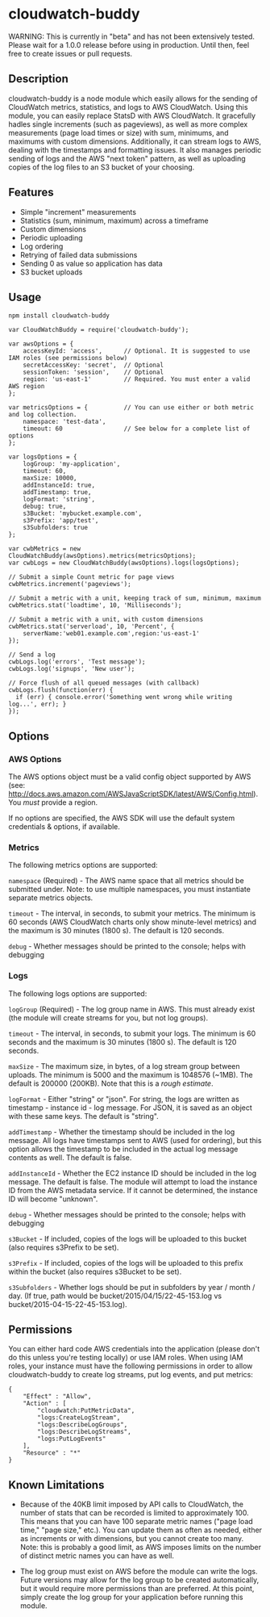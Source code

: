 cloudwatch-buddy
===============

WARNING: This is currently in "beta" and has not been extensively tested. Please wait for a 1.0.0 release before using in production. Until then, feel free to create issues or pull requests.

## Description

cloudwatch-buddy is a node module which easily allows for the sending of CloudWatch metrics, statistics, and logs to AWS CloudWatch. Using this module, you can easily replace StatsD with AWS CloudWatch. It gracefully hadles single increments (such as pageviews), as well as more complex measurements (page load times or size) with sum, minimums, and maximums with custom dimensions. Additionally, it can stream logs to AWS, dealing with the timestamps and formatting issues. It also manages periodic sending of logs and the AWS "next token" pattern, as well as uploading copies of the log files to an S3 bucket of your choosing.

## Features

* Simple "increment" measurements
* Statistics (sum, minimum, maximum) across a timeframe
* Custom dimensions
* Periodic uploading
* Log ordering
* Retrying of failed data submissions
* Sending 0 as value so application has data
* S3 bucket uploads

## Usage

```
npm install cloudwatch-buddy
```

```
var CloudWatchBuddy = require('cloudwatch-buddy');

var awsOptions = {
	accessKeyId: 'access',		// Optional. It is suggested to use IAM roles (see permissions below)
	secretAccessKey: 'secret',	// Optional
	sessionToken: 'session',	// Optional
	region: 'us-east-1'			// Required. You must enter a valid AWS region
};

var metricsOptions = {			// You can use either or both metric and log collection.
	namespace: 'test-data',
	timeout: 60					// See below for a complete list of options
};

var logsOptions = {
	logGroup: 'my-application',
	timeout: 60,
	maxSize: 10000,
	addInstanceId: true,
	addTimestamp: true,
	logFormat: 'string',
	debug: true,
	s3Bucket: 'mybucket.example.com',
	s3Prefix: 'app/test',
	s3Subfolders: true
};

var cwbMetrics = new CloudWatchBuddy(awsOptions).metrics(metricsOptions);
var cwbLogs = new CloudWatchBuddy(awsOptions).logs(logsOptions);

// Submit a simple Count metric for page views
cwbMetrics.increment('pageviews');

// Submit a metric with a unit, keeping track of sum, minimum, maximum
cwbMetrics.stat('loadtime', 10, 'Milliseconds');

// Submit a metric with a unit, with custom dimensions
cwbMetrics.stat('serverload', 10, 'Percent', {
	serverName:'web01.example.com',region:'us-east-1'
});

// Send a log
cwbLogs.log('errors', 'Test message');
cwbLogs.log('signups', 'New user');

// Force flush of all queued messages (with callback)
cwbLogs.flush(function(err) {
  if (err) { console.error('Something went wrong while writing log...', err); }
});
```

## Options

### AWS Options

The AWS options object must be a valid config object supported by AWS (see: http://docs.aws.amazon.com/AWSJavaScriptSDK/latest/AWS/Config.html). You *must* provide a region.

If no options are specified, the AWS SDK will use the default system credentials & options, if available.

### Metrics

The following metrics options are supported:

`namespace` (Required) - The AWS name space that all metrics should be submitted under. Note: to use multiple namespaces, you must instantiate separate metrics objects.

`timeout` - The interval, in seconds, to submit your metrics. The minimum is 60 seconds (AWS CloudWatch charts only show minute-level metrics) and the maximum is 30 minutes (1800 s). The default is 120 seconds.

`debug` - Whether messages should be printed to the console; helps with debugging

### Logs

The following logs options are supported:

`logGroup` (Required) - The log group name in AWS. This must already exist (the module will create streams for you, but not log groups).

`timeout` - The interval, in seconds, to submit your logs. The minimum is 60 seconds and the maximum is 30 minutes (1800 s). The default is 120 seconds.

`maxSize` - The maximum size, in bytes, of a log stream group between uploads. The minimum is 5000 and the maximum is 1048576 (~1MB). The default is 200000 (200KB). Note that this is a *rough estimate*.

`logFormat` - Either "string" or "json". For string, the logs are written as timestamp - instance id - log message. For JSON, it is saved as an object with these same keys. The default is "string".

`addTimestamp` - Whether the timestamp should be included in the log message. All logs have timestamps sent to AWS (used for ordering), but this option allows the timestamp to be included in the actual log message contents as well. The default is false.

`addInstanceId` - Whether the EC2 instance ID should be included in the log message. The default is false. The module will attempt to load the instance ID from the AWS metadata service. If it cannot be determined, the instance ID will become "unknown".

`debug` - Whether messages should be printed to the console; helps with debugging

`s3Bucket` - If included, copies of the logs will be uploaded to this bucket (also requires s3Prefix to be set).

`s3Prefix` - If included, copies of the logs will be uploaded to this prefix within the bucket (also requires s3Bucket to be set).

`s3Subfolders` - Whether logs should be put in subfolders by year / month / day. (If true, path would be bucket/2015/04/15/22-45-153.log vs bucket/2015-04-15-22-45-153.log).

## Permissions

You can either hard code AWS credentials into the application (please don't do this unless you're testing locally) or use IAM roles. When using IAM roles, your instance must have the following permissions in order to allow cloudwatch-buddy to create log streams, put log events, and put metrics:

```
{
	"Effect" : "Allow",
	"Action" : [
		"cloudwatch:PutMetricData",
		"logs:CreateLogStream",
		"logs:DescribeLogGroups",
		"logs:DescribeLogStreams",
		"logs:PutLogEvents"
	],
	"Resource" : "*"
}
```

## Known Limitations

* Because of the 40KB limit imposed by API calls to CloudWatch, the number of stats that can be recorded is limited to approximately 100. This means that you can have 100 separate metric names ("page load time," "page size," etc.). You can update them as often as needed, either as increments or with dimensions, but you cannot create too many. Note: this is probably a good limit, as AWS imposes limits on the number of distinct metric names you can have as well.

* The log group must exist on AWS before the module can write the logs. Future versions may allow for the log group to be created automatically, but it would require more permissions than are preferred. At this point, simply create the log group for your application before running this module.